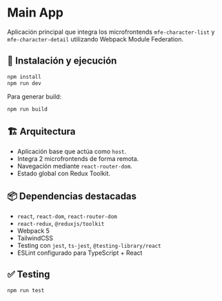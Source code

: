 # Main App

Aplicación principal que integra los microfrontends `mfe-character-list` y `mfe-character-detail` utilizando Webpack Module Federation.

## 🚀 Instalación y ejecución

```bash
npm install
npm run dev
```

Para generar build:

```bash
npm run build
```

## 🏗️ Arquitectura

- Aplicación base que actúa como `host`.
- Integra 2 microfrontends de forma remota.
- Navegación mediante `react-router-dom`.
- Estado global con Redux Toolkit.

## 📦 Dependencias destacadas

- `react`, `react-dom`, `react-router-dom`
- `react-redux`, `@reduxjs/toolkit`
- Webpack 5
- TailwindCSS
- Testing con `jest`, `ts-jest`, `@testing-library/react`
- ESLint configurado para TypeScript + React

## ✅ Testing

```bash
npm run test
```